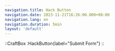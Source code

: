 ```yaml
---
navigation.title: Hack Button
navigation.date: 2023-11-21T16:26:00.000+08:00
navigation.lang: en
navigation.duration: 5min
layout: 'default'
---
```


::CraftBox
:HackButton{label="Submit Form"}
::
